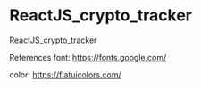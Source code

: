 # ReactJS_crypto_tracker

ReactJS_crypto_tracker

References
font: https://fonts.google.com/

color: https://flatuicolors.com/
